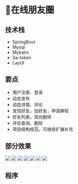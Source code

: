 # 🤳在线朋友圈

<MyGlobalComponent />


## 技术栈
- SpringBoot
- Mysql
- Mybatis
- Sa-token
- LayUI

## 要点
- 用户注册、登录
- 动态发布
- 动态详情、评论
- 发现好友，加好友，申请审核
- 好友列表，双向删除
- 评论查询、删除
- 项目结构规范，可继续扩展补充
## 部分效果
![](http://cdn.qiniu.liyansheng.top/img/20240625133233.png)
![](http://cdn.qiniu.liyansheng.top/img/20240625133316.png)
![](http://cdn.qiniu.liyansheng.top/img/20240625133347.png)
![](http://cdn.qiniu.liyansheng.top/img/20240625133406.png)
![](http://cdn.qiniu.liyansheng.top/img/20240625133524.png)
![](http://cdn.qiniu.liyansheng.top/img/20240625133603.png)
![](http://cdn.qiniu.liyansheng.top/img/20240625133630.png)

## 程序
<!-- ![](http://cdn.qiniu.liyansheng.top/img/20240625140329.png) -->

<PaymentButton :productId="161" />
